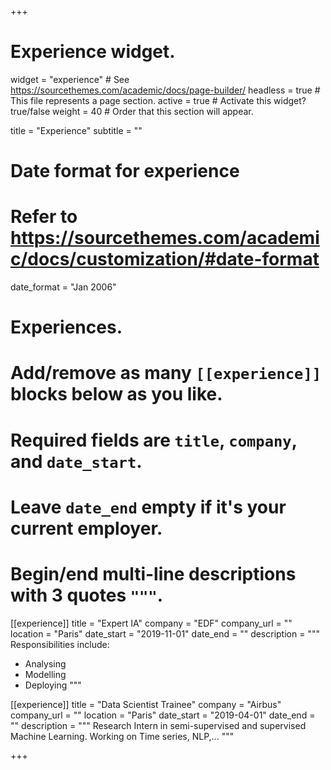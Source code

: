 +++
# Experience widget.
widget = "experience"  # See https://sourcethemes.com/academic/docs/page-builder/
headless = true  # This file represents a page section.
active = true  # Activate this widget? true/false
weight = 40  # Order that this section will appear.

title = "Experience"
subtitle = ""

# Date format for experience
#   Refer to https://sourcethemes.com/academic/docs/customization/#date-format
date_format = "Jan 2006"

# Experiences.
#   Add/remove as many `[[experience]]` blocks below as you like.
#   Required fields are `title`, `company`, and `date_start`.
#   Leave `date_end` empty if it's your current employer.
#   Begin/end multi-line descriptions with 3 quotes `"""`.
[[experience]]
  title = "Expert IA"
  company = "EDF"
  company_url = ""
  location = "Paris"
  date_start = "2019-11-01"
  date_end = ""
  description = """
  Responsibilities include:
  * Analysing
  * Modelling
  * Deploying
  """

[[experience]]
  title = "Data Scientist Trainee"
  company = "Airbus"
  company_url = ""
  location = "Paris"
  date_start = "2019-04-01"
  date_end = ""
  description = """
  Research Intern in semi-supervised and supervised Machine Learning.
  Working on Time series, NLP,...
  """

+++
